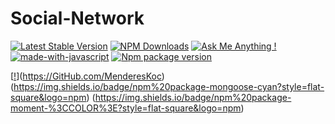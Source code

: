 # Social-Network
[![Latest Stable Version](https://img.shields.io/npm/v/express.svg?style=flat-square)](https://www.npmjs.com/package/express)
[![NPM Downloads](https://img.shields.io/npm/dt/express.svg?style=flat-square)](https://www.npmjs.com/package/express)
[![Ask Me Anything !](https://img.shields.io/badge/Ask%20me-anything-1abc9c.svg)](https://GitHub.com/MenderesKoc)
[![made-with-javascript](https://img.shields.io/badge/Made%20with-JavaScript-1f425f.svg)](https://www.javascript.com)
[![Npm package version](https://badgen.net/npm/v/express)](https://npmjs.com/package/express) 
 
[[!](https://img.shields.io/badge/npm%20package-express-orange?style=flat-square&logo=npm)](https://GitHub.com/MenderesKoc)
(https://img.shields.io/badge/npm%20package-mongoose-cyan?style=flat-square&logo=npm) 
(https://img.shields.io/badge/npm%20package-moment-%3CCOLOR%3E?style=flat-square&logo=npm)